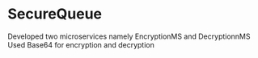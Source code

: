 # SecureQueue
Developed two microservices namely EncryptionMS and DecryptionnMS Used Base64 for encryption and decryption
